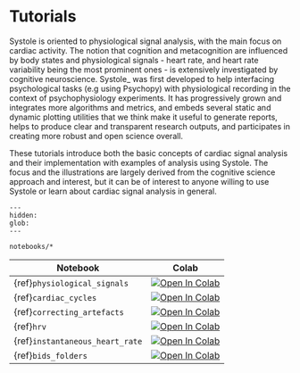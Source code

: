 # Tutorials

Systole is oriented to physiological signal analysis, with the main focus on cardiac activity. The notion that cognition and metacognition are influenced by body states and physiological signals - heart rate, and heart rate variability being the most prominent ones - is extensively investigated by cognitive neuroscience. Systole_ was first developed to help
interfacing psychological tasks (e.g using Psychopy) with physiological recording in the context of psychophysiology experiments. It has progressively grown and integrates more algorithms and metrics, and embeds several static and dynamic plotting utilities that we think make it useful to generate reports, helps to produce clear and transparent research outputs, and participates in creating more robust and open science overall.

These tutorials introduce both the basic concepts of cardiac signal analysis and their implementation with examples of analysis using Systole. The focus and the illustrations are largely derived from the cognitive science approach and interest, but it can be of interest to anyone willing to use Systole or learn about cardiac signal analysis in general.

```{toctree}
---
hidden:
glob:
---

notebooks/*

```

| Notebook | Colab |
| --- | ---|
| {ref}`physiological_signals` | [![Open In Colab](https://colab.research.google.com/assets/colab-badge.svg)](https://colab.research.google.com/github/LegrandNico/systole/blob/dev/docs/source/notebooks/1-PhysiologicalSignals.ipynb)
| {ref}`cardiac_cycles` | [![Open In Colab](https://colab.research.google.com/assets/colab-badge.svg)](https://colab.research.google.com/github/LegrandNico/systole/blob/dev/docs/source/notebooks/2-DetectingCycles.ipynb)
| {ref}`correcting_artefacts` | [![Open In Colab](https://colab.research.google.com/assets/colab-badge.svg)](https://colab.research.google.com/github/LegrandNico/systole/blob/dev/docs/source/notebooks/3-DetectingAndCorrectingArtefacts.ipynb)
| {ref}`hrv` | [![Open In Colab](https://colab.research.google.com/assets/colab-badge.svg)](https://colab.research.google.com/github/LegrandNico/systole/blob/dev/docs/source/notebooks/4-HeartRateVariability.ipynb)
| {ref}`instantaneous_heart_rate` | [![Open In Colab](https://colab.research.google.com/assets/colab-badge.svg)](https://colab.research.google.com/github/LegrandNico/systole/blob/dev/docs/source/notebooks/5-InstantaneousHeartRate.ipynb)
| {ref}`bids_folders` | [![Open In Colab](https://colab.research.google.com/assets/colab-badge.svg)](https://colab.research.google.com/github/LegrandNico/systole/blob/dev/docs/source/notebooks/6-WorkingWithBIDSFolders.ipynb)
